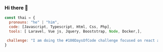 ### Hi there 👋

```javascript
const thai = {
  pronouns: "he" | "him",
  code: [Javascript, Typescript, Html, Css, Php],
  tools: [ Laravel, Vue js, Jquery, Booststrap, Node, Docker,],
  
 challenge: "I am doing the #100DaysOfCode challenge focused on react and typescript"
}
``` 
<!--
**JuanKno/juankno** is a ✨ _special_ ✨ repository because its `README.md` (this file) appears on your GitHub profile.

Here are some ideas to get you started:

- 🔭 I’m currently working on ...
- 🌱 I’m currently learning ...
- 👯 I’m looking to collaborate on ...
- 🤔 I’m looking for help with ...
- 💬 Ask me about ...
- 📫 How to reach me: ...
- 😄 Pronouns: ...
- ⚡ Fun fact: ...
-->
